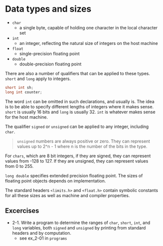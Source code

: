 # Data types and sizes

- `char`
	- a single byte, capable of holding one character in the local
	character set
- `int`
	- an integer, reflecting the natural size of integers on the 
	host machine
- `float`
	- single-precision floating point
- `double`
	- double-precision floating point

There are also a number of qualifiers that can be applied to these types.
`short` and `long` apply to integers.

```C
short int sh;
long int counter;
```

The word `int` can be omitted in such declarations, and usually is.
The idea is to be able to specify different lengths of integers where it 
makes sense. `short` is usually 16 bits and `long` is usually 32. `int` is
whatever makes sense for the host machine.

The qualifier `signed` or `unsigned` can be applied to any integer, 
including `char`.

> `unsigned` numbers are always positive or zero. They can represent
> values up to 2^n - 1 where n is the number of the bits in the type.

For `chars`, which are 8 bit integers, if they are signed, they can 
represent values from -128 to 127. If they are unsigned, they can 
represent values from 0 to 255.

`long double` specifies extended precision floating point. The sizes of 
floating point objects depends on implementation.

The standard headers `<limits.h>` and `<float.h>` contain symbolic 
constants for all these sizes as well as machine and compiler properties.

## Excercises

- 2-1. Write a program to determine the ranges of `char`, `short`, `int`,
and `long` variables, both `signed` and `unsigned` by printing from 
standard headers and by computation.
	- see ex\_2-01 in `programs`
